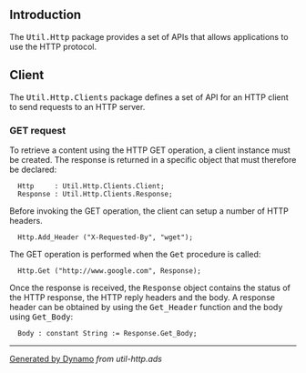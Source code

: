 ## Introduction ##
The <tt>Util.Http</tt> package provides a set of APIs that allows applications to use
the HTTP protocol.

## Client ##
The <tt>Util.Http.Clients</tt> package defines a set of API for an HTTP client to send
requests to an HTTP server.

### GET request ###
To retrieve a content using the HTTP GET operation, a client instance must be created.
The response is returned in a specific object that must therefore be declared:

```
  Http     : Util.Http.Clients.Client;
  Response : Util.Http.Clients.Response;
```

Before invoking the GET operation, the client can setup a number of HTTP headers.

```
  Http.Add_Header ("X-Requested-By", "wget");
```

The GET operation is performed when the <tt>Get</tt> procedure is called:

```
  Http.Get ("http://www.google.com", Response);
```

Once the response is received, the <tt>Response</tt> object contains the status of the
HTTP response, the HTTP reply headers and the body.  A response header can be obtained
by using the <tt>Get_Header</tt> function and the body using <tt>Get_Body</tt>:

```
  Body : constant String := Response.Get_Body;
```


---

[Generated by Dynamo](http://code.google.com/p/ada-gen) _from util-http.ads_